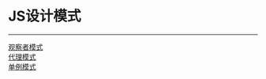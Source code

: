 # JS设计模式
--------------------------
[观察者模式](https://github.com/WhatProblem/DesignPattern/tree/master/observer)<br/>
[代理模式](https://github.com/WhatProblem/DesignPattern/tree/master/proxy-mode)<br/>
[单例模式](https://github.com/WhatProblem/DesignPattern/tree/master/single-mode)<br/>